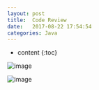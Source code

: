 ```yaml
---
layout: post
title:  Code Review
date:   2017-08-22 17:54:54
categories: Java
---
```


* content
{:toc}


![image](http://7tszu0.com1.z0.glb.clouddn.com/code-review-1-before.png "优化前")  

![image](http://7tszu0.com1.z0.glb.clouddn.com/code-review-1-after.png "优化后")